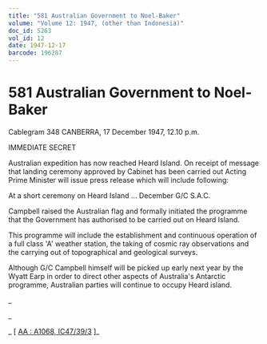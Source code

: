 ```yaml
---
title: "581 Australian Government to Noel-Baker"
volume: "Volume 12: 1947, (other than Indonesia)"
doc_id: 5263
vol_id: 12
date: 1947-12-17
barcode: 196287
---
```


# 581 Australian Government to Noel-Baker

Cablegram 348 CANBERRA, 17 December 1947, 12.10 p.m.

IMMEDIATE SECRET

Australian expedition has now reached Heard Island. On receipt of message that landing ceremony approved by Cabinet has been carried out Acting Prime Minister will issue press release which will include following:

At a short ceremony on Heard Island ... December G/C S.A.C.

Campbell raised the Australian flag and formally initiated the programme that the Government has authorised to be carried out on Heard Island.

This programme will include the establishment and continuous operation of a full class 'A' weather station, the taking of cosmic ray observations and the carrying out of topographical and geological surveys.

Although G/C Campbell himself will be picked up early next year by the Wyatt Earp in order to direct other aspects of Australia's Antarctic programme, Australian parties will continue to occupy Heard island.

_

_

_ [ [AA : A1068, IC47/39/3](http://www.naa.gov.au/cgi-bin/Search?O=I&Number=196287) ]_
